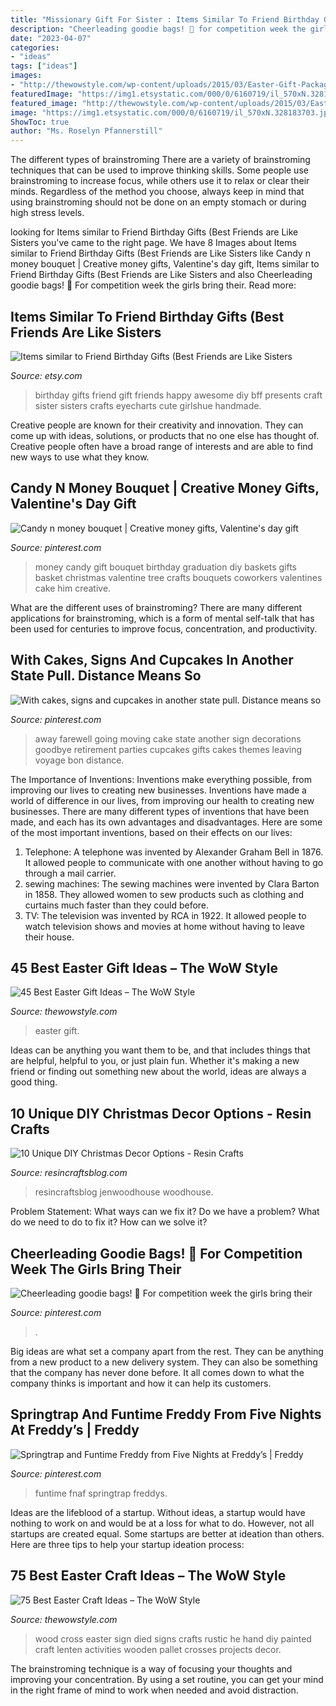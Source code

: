 ```yaml
---
title: "Missionary Gift For Sister : Items Similar To Friend Birthday Gifts (best Friends Are Like Sisters"
description: "Cheerleading goodie bags! 🎀 for competition week the girls bring their"
date: "2023-04-07"
categories:
- "ideas"
tags: ["ideas"]
images:
- "http://thewowstyle.com/wp-content/uploads/2015/03/Easter-Gift-Packaging-Presentation-Ideas-_04.jpg"
featuredImage: "https://img1.etsystatic.com/000/0/6160719/il_570xN.328183703.jpg"
featured_image: "http://thewowstyle.com/wp-content/uploads/2015/03/Easter-Gift-Packaging-Presentation-Ideas-_04.jpg"
image: "https://img1.etsystatic.com/000/0/6160719/il_570xN.328183703.jpg"
ShowToc: true
author: "Ms. Roselyn Pfannerstill"
---
```



The different types of brainstroming
There are a variety of brainstroming techniques that can be used to improve thinking skills. Some people use brainstroming to increase focus, while others use it to relax or clear their minds. Regardless of the method you choose, always keep in mind that using brainstroming should not be done on an empty stomach or during high stress levels.

	

		
looking for Items similar to Friend Birthday Gifts (Best Friends are Like Sisters you've came to the right page. We have 8 Images about Items similar to Friend Birthday Gifts (Best Friends are Like Sisters like Candy n money bouquet | Creative money gifts, Valentine&#039;s day gift, Items similar to Friend Birthday Gifts (Best Friends are Like Sisters and also Cheerleading goodie bags! 🎀 For competition week the girls bring their. Read more:
		
    
## Items Similar To Friend Birthday Gifts (Best Friends Are Like Sisters

<img loading=lazy src="https://img1.etsystatic.com/000/0/6160719/il_570xN.328183703.jpg" onerror="this.onerror=null;this.src='https://tse4.mm.bing.net/th?id=OIP.4eFJ35k9lebd8jBQ5C0-zQHaJ4&amp;pid=15.1';" alt="Items similar to Friend Birthday Gifts (Best Friends are Like Sisters">

_Source: etsy.com_

>birthday gifts friend gift friends happy awesome diy bff presents craft sister sisters crafts eyecharts cute girlshue handmade. 

	

Creative people are known for their creativity and innovation. They can come up with ideas, solutions, or products that no one else has thought of. Creative people often have a broad range of interests and are able to find new ways to use what they know.

    
## Candy N Money Bouquet | Creative Money Gifts, Valentine&#039;s Day Gift

<img loading=lazy src="https://i.pinimg.com/736x/f4/a0/9f/f4a09f9ff1ed76363b388ce28bff45d7--money-tree-ideas-money-trees.jpg" onerror="this.onerror=null;this.src='https://tse1.mm.bing.net/th?id=OIP.crGSXYb2XkIRRZ8tzSWbLwHaJ3&amp;pid=15.1';" alt="Candy n money bouquet | Creative money gifts, Valentine&#039;s day gift">

_Source: pinterest.com_

>money candy gift bouquet birthday graduation diy baskets gifts basket christmas valentine tree crafts bouquets coworkers valentines cake him creative. 

	

What are the different uses of brainstroming?
There are many different applications for brainstroming, which is a form of mental self-talk that has been used for centuries to improve focus, concentration, and productivity.

    
## With Cakes, Signs And Cupcakes In Another State Pull. Distance Means So

<img loading=lazy src="https://i.pinimg.com/736x/96/5d/d4/965dd4eed4dc02d15f81349ae831739d.jpg" onerror="this.onerror=null;this.src='https://tse2.mm.bing.net/th?id=OIP.weM5rCNl3xD-zuUUjh8UIQHaLD&amp;pid=15.1';" alt="With cakes, signs and cupcakes in another state pull. Distance means so">

_Source: pinterest.com_

>away farewell going moving cake state another sign decorations goodbye retirement parties cupcakes gifts cakes themes leaving voyage bon distance. 

	

The Importance of Inventions: Inventions make everything possible, from improving our lives to creating new businesses.
Inventions have made a world of difference in our lives, from improving our health to creating new businesses. There are many different types of inventions that have been made, and each has its own advantages and disadvantages. Here are some of the most important inventions, based on their effects on our lives:
1. Telephone: A telephone was invented by Alexander Graham Bell in 1876. It allowed people to communicate with one another without having to go through a mail carrier. 
2. sewing machines: The sewing machines were invented by Clara Barton in 1858. They allowed women to sew products such as clothing and curtains much faster than they could before. 
3. TV: The television was invented by RCA in 1922. It allowed people to watch television shows and movies at home without having to leave their house. 

    
## 45 Best Easter Gift Ideas – The WoW Style

<img loading=lazy src="http://thewowstyle.com/wp-content/uploads/2015/03/Easter-Gift-Packaging-Presentation-Ideas-_04.jpg" onerror="this.onerror=null;this.src='https://tse1.mm.bing.net/th?id=OIP.4NwF40vHiaV5_OORWHq12QHaJ4&amp;pid=15.1';" alt="45 Best Easter Gift Ideas – The WoW Style">

_Source: thewowstyle.com_

>easter gift. 

	

Ideas can be anything you want them to be, and that includes things that are helpful, helpful to you, or just plain fun. Whether it's making a new friend or finding out something new about the world, ideas are always a good thing.

    
## 10 Unique DIY Christmas Decor Options - Resin Crafts

<img loading=lazy src="https://resincraftsblog.com/wp-content/uploads/2017/11/stocking-holder-box-8-4.jpg" onerror="this.onerror=null;this.src='https://tse2.mm.bing.net/th?id=OIP.pEAu57Jl8SVXJNQsf3cV6wHaLH&amp;pid=15.1';" alt="10 Unique DIY Christmas Decor Options - Resin Crafts">

_Source: resincraftsblog.com_

>resincraftsblog jenwoodhouse woodhouse. 

	

Problem Statement: What ways can we fix it?
Do we have a problem?
What do we need to do to fix it?
How can we solve it?

    
## Cheerleading Goodie Bags! 🎀 For Competition Week The Girls Bring Their

<img loading=lazy src="https://i.pinimg.com/736x/14/01/92/14019237ca7cb103f3b32591c5c436ca.jpg" onerror="this.onerror=null;this.src='https://tse3.mm.bing.net/th?id=OIP.WjgskSjzsAMsMwjgcInLKAHaJ3&amp;pid=15.1';" alt="Cheerleading goodie bags! 🎀 For competition week the girls bring their">

_Source: pinterest.com_

>. 

	

Big ideas are what set a company apart from the rest. They can be anything from a new product to a new delivery system. They can also be something that the company has never done before. It all comes down to what the company thinks is important and how it can help its customers.

    
## Springtrap And Funtime Freddy From Five Nights At Freddy’s | Freddy

<img loading=lazy src="https://i.pinimg.com/736x/bc/b8/d3/bcb8d389f51242039164cf2f2585bf9d.jpg" onerror="this.onerror=null;this.src='https://tse3.mm.bing.net/th?id=OIP.mHH3vjV8zcmZRknZ0F88EAHaJ4&amp;pid=15.1';" alt="Springtrap and Funtime Freddy from Five Nights at Freddy’s | Freddy">

_Source: pinterest.com_

>funtime fnaf springtrap freddys. 

	

Ideas are the lifeblood of a startup. Without ideas, a startup would have nothing to work on and would be at a loss for what to do. However, not all startups are created equal. Some startups are better at ideation than others. Here are three tips to help your startup ideation process:

    
## 75 Best Easter Craft Ideas – The WoW Style

<img loading=lazy src="http://thewowstyle.com/wp-content/uploads/2015/01/Rustic-hand-painted-wood-Easter-sign-with-cross.jpg" onerror="this.onerror=null;this.src='https://tse3.mm.bing.net/th?id=OIP.hXZnrfBRpt650eGutIgXKgHaPA&amp;pid=15.1';" alt="75 Best Easter Craft Ideas – The WoW Style">

_Source: thewowstyle.com_

>wood cross easter sign died signs crafts rustic he hand diy painted craft lenten activities wooden pallet crosses projects decor. 

	

The brainstroming technique is a way of focusing your thoughts and improving your concentration. By using a set routine, you can get your mind in the right frame of mind to work when needed and avoid distraction.

